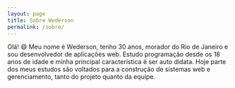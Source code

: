 ```yaml
---
layout: page
title: Sobre Wederson
permalink: /sobre/
---
```


Olá! 😄 
Meu nome é Wederson, tenho 30 anos, morador do Rio de Janeiro e sou desenvolvedor de aplicações web. Estudo programação desde os 18 anos de idade e minha principal característica é ser auto didata. Hoje parte dos meus estudos são voltados para a construção de sistemas web e gerenciamento, tanto do projeto quanto da equipe.
